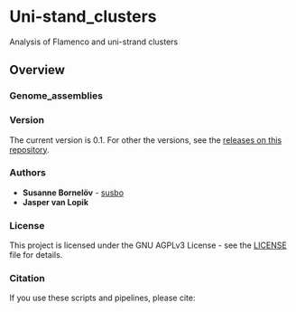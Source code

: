 # Uni-stand_clusters
Analysis of Flamenco and uni-strand clusters

## Overview

### Genome_assemblies

### Version

The current version is 0.1. For other the versions, see the [releases on this repository](https://github.com/susbo/Uni-stand_clusters/releases). 

### Authors

* **Susanne Bornelöv** - [susbo](https://github.com/susbo)
* **Jasper van Lopik**

### License

This project is licensed under the GNU AGPLv3 License - see the [LICENSE](LICENSE) file for details.

### Citation

If you use these scripts and pipelines, please cite:


